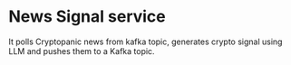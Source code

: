 # News Signal service

It polls Cryptopanic news from kafka topic, generates crypto signal using LLM and pushes them to a Kafka topic.